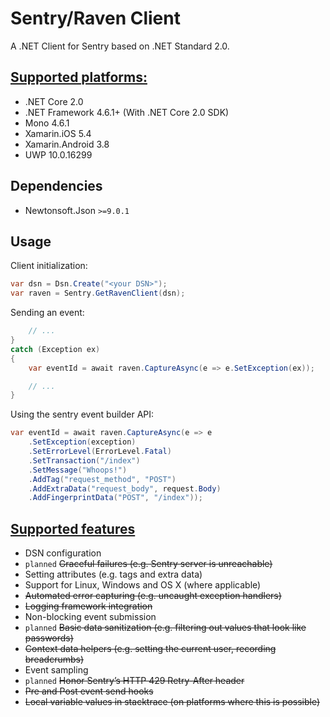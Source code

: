 # Sentry/Raven Client

A .NET Client for Sentry based on .NET Standard 2.0.

## [Supported platforms:](https://docs.microsoft.com/en-us/dotnet/standard/net-standard#net-implementation-support)

- .NET Core 2.0
- .NET Framework 4.6.1+ (With .NET Core 2.0 SDK)
- Mono 4.6.1
- Xamarin.iOS 5.4
- Xamarin.Android 3.8
- UWP 10.0.16299

## Dependencies

- Newtonsoft.Json `>=9.0.1`

## Usage

Client initialization:

```csharp
var dsn = Dsn.Create("<your DSN>");
var raven = Sentry.GetRavenClient(dsn);
```

Sending an event:

```csharp
    // ...
}
catch (Exception ex)
{
    var eventId = await raven.CaptureAsync(e => e.SetException(ex));

    // ...
}
```

Using the sentry event builder API:

```csharp
var eventId = await raven.CaptureAsync(e => e
    .SetException(exception)
    .SetErrorLevel(ErrorLevel.Fatal)
    .SetTransaction("/index")
    .SetMessage("Whoops!")
    .AddTag("request_method", "POST")
    .AddExtraData("request_body", request.Body)
    .AddFingerprintData("POST", "/index"));
```

## [Supported features](https://docs.sentry.io/clientdev/overview/#writing-an-sdk)

- DSN configuration
- `planned` ~~Graceful failures (e.g. Sentry server is unreachable)~~
- Setting attributes (e.g. tags and extra data)
- Support for Linux, Windows and OS X (where applicable)
- ~~Automated error capturing (e.g. uncaught exception handlers)~~
- ~~Logging framework integration~~
- Non-blocking event submission
- `planned` ~~Basic data sanitization (e.g. filtering out values that look like passwords)~~
- ~~Context data helpers (e.g. setting the current user, recording breadcrumbs)~~
- Event sampling
- `planned` ~~Honor Sentry’s HTTP 429 Retry-After header~~
- ~~Pre and Post event send hooks~~
- ~~Local variable values in stacktrace (on platforms where this is possible)~~
